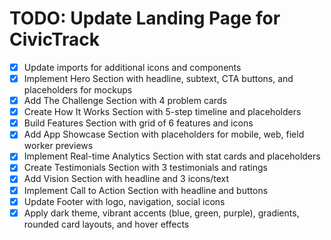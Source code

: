# TODO: Update Landing Page for CivicTrack

- [x] Update imports for additional icons and components
- [x] Implement Hero Section with headline, subtext, CTA buttons, and placeholders for mockups
- [x] Add The Challenge Section with 4 problem cards
- [x] Create How It Works Section with 5-step timeline and placeholders
- [x] Build Features Section with grid of 6 features and icons
- [x] Add App Showcase Section with placeholders for mobile, web, field worker previews
- [x] Implement Real-time Analytics Section with stat cards and placeholders
- [x] Create Testimonials Section with 3 testimonials and ratings
- [x] Add Vision Section with headline and 3 icons/text
- [x] Implement Call to Action Section with headline and buttons
- [x] Update Footer with logo, navigation, social icons
- [x] Apply dark theme, vibrant accents (blue, green, purple), gradients, rounded card layouts, and hover effects
